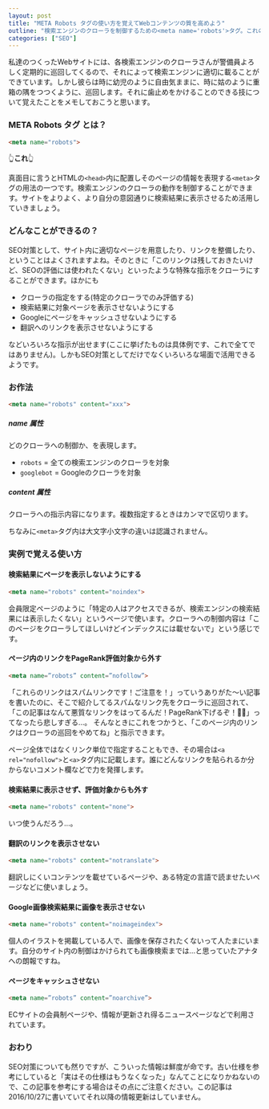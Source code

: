 ```yaml
---
layout: post
title: "META Robots タグの使い方を覚えてWebコンテンツの質を高めよう"
outline: "検索エンジンのクローラを制御するための<meta name='robots'>タグ。これの使い方を覚えて、検索に最適化されたよりよいWebサイトに一歩近づこう！と思っている人が書いた記事です。"
categories: ["SEO"]
---
```


私達のつくったWebサイトには、各検索エンジンのクローラさんが警備員よろしく定期的に巡回してくるので、それによって検索エンジンに適切に載ることができています。しかし彼らは時に幼児のように自由気ままに、時に姑のように重箱の隅をつつくように、巡回します。それに歯止めをかけることのできる技について覚えたことをメモしておこうと思います。

### META Robots タグ とは？

```html
<meta name="robots">
```

👆**これ**👆

真面目に言うとHTMLの`<head>`内に配置しそのページの情報を表現する`<meta>`タグの用法の一つです。検索エンジンのクローラの動作を制御することができます。サイトをよりよく、より自分の意図通りに検索結果に表示させるため活用していきましょう。


### どんなことができるの？
SEO対策として、サイト内に適切なページを用意したり、リンクを整備したり、ということはよくされますよね。そのときに「このリンクは残しておきたいけど、SEOの評価には使われたくない」といったような特殊な指示をクローラにすることができます。ほかにも

- クローラの指定をする(特定のクローラでのみ評価する)
- 検索結果に対象ページを表示させないようにする
- Googleにページをキャッシュさせないようにする
- 翻訳へのリンクを表示させないようにする

などいろいろな指示が出せます(ここに挙げたものは具体例です、これで全てではありません)。しかもSEO対策としてだけでなくいろいろな場面で活用できるようです。


### お作法

```html
<meta name="robots" content="xxx">
```

##### name 属性
どのクローラへの制御か、を表現します。

- `robots` = 全ての検索エンジンのクローラを対象
- `googlebot` = Googleのクローラを対象

##### content 属性
クローラへの指示内容になります。複数指定するときはカンマで区切ります。

ちなみに`<meta>`タグ内は大文字小文字の違いは認識されません。



### 実例で覚える使い方

#### 検索結果にページを表示しないようにする

```html
<meta name="robots" content="noindex">
```

会員限定ページのように「特定の人はアクセスできるが、検索エンジンの検索結果には表示したくない」というページで使います。クローラへの制御内容は「このページをクローラしてほしいけどインデックスには載せないで」という感じです。

#### ページ内のリンクをPageRank評価対象から外す

```html
<meta name=”robots” content=”nofollow”>
```

「これらのリンクはスパムリンクです！ご注意を！」っていうありがた〜い記事を書いたのに、そこで紹介してるスパムなリンク先をクローラに巡回されて、「この記事はなんて悪質なリンクをはってるんだ！PageRank下げるぞ！👊😠」ってなったら悲しすぎる…。
そんなときにこれをつかうと、「このページ内のリンクはクローラの巡回をやめてね」と指示できます。

ページ全体ではなくリンク単位で指定することもでき、その場合は`<a rel="nofollow">`と`<a>`タグ内に記載します。誰にどんなリンクを貼られるか分からないコメント欄などで力を発揮します。


#### 検索結果に表示させず、評価対象からも外す

```html
<meta name="robots" content="none">
```

いつ使うんだろう…。


#### 翻訳のリンクを表示させない

```html
<meta name="robots" content="notranslate">
```

翻訳しにくいコンテンツを載せているページや、ある特定の言語で読ませたいページなどに使いましょう。


#### Google画像検索結果に画像を表示させない

```html
<meta name="robots" content="noimageindex">
```

個人のイラストを掲載している人で、画像を保存されたくないって人たまにいます。自分のサイト内の制御はかけられても画像検索までは…と思っていたアナタへの朗報ですね。


#### ページをキャッシュさせない

```html
<meta name=”robots” content=”noarchive”>
```

ECサイトの会員制ページや、情報が更新され得るニュースページなどで利用されています。


### おわり

SEO対策についても然りですが、こういった情報は鮮度が命です。古い仕様を参考にしていると「実はその仕様はもうなくなった」なんてことになりかねないので、この記事を参考にする場合はその点にご注意ください。この記事は2016/10/27に書いていてそれ以降の情報更新はしていません。
